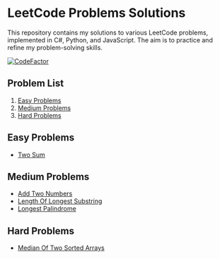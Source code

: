 # LeetCode Problems Solutions

This repository contains my solutions to various LeetCode problems, implemented in C#, Python, and JavaScript. The aim is to practice and refine my problem-solving skills.

[![CodeFactor](https://www.codefactor.io/repository/github/itorrente99/leetcode-problems/badge)](https://www.codefactor.io/repository/github/itorrente99/leetcode-problems)

## Problem List
1. [Easy Problems](#easy-problems)
2. [Medium Problems](#medium-problems)
3. [Hard Problems](#hard-problems)

## Easy Problems
- [Two Sum](https://github.com/iTorrente99/Leetcode-Problems/blob/main/0001_TwoSum.cs)

## Medium Problems
- [Add Two Numbers](https://github.com/iTorrente99/Leetcode-Problems/blob/main/0002_AddTwoNumbers.cs)
- [Length Of Longest Substring](https://github.com/iTorrente99/Leetcode-Problems/blob/main/0003_LengthOfLongestSubstring.cs)
- [Longest Palindrome](https://github.com/iTorrente99/Leetcode-Problems/blob/main/0005_LongestPalindrome.cs)

## Hard Problems
- [Median Of Two Sorted Arrays](https://github.com/iTorrente99/Leetcode-Problems/blob/main/0001_FindMedianSortedArrays.cs)
